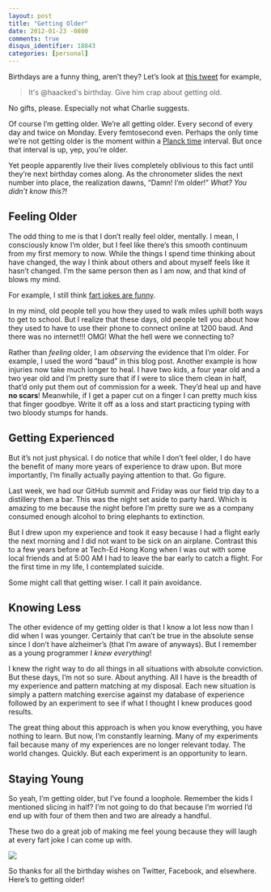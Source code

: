 ```yaml
---
layout: post
title: "Getting Older"
date: 2012-01-23 -0800
comments: true
disqus_identifier: 18843
categories: [personal]
---
```

Birthdays are a funny thing, aren’t they? Let’s look at [this
tweet](https://twitter.com/#!/ckindel/status/161366815321243648 "Charlie Kindel Tweet")
for example,

> It's @haacked's birthday. Give him crap about getting old.

No gifts, please. Especially not what Charlie suggests.

Of course I’m getting older. We’re all getting older. Every second of
every day and twice on Monday. Every femtosecond even. Perhaps the only
time we’re not getting older is the moment within a [Planck
time](http://en.wikipedia.org/wiki/Planck_time "Planck time") interval.
But once that interval is up, yep, you’re older.

Yet people apparently live their lives completely oblivious to this fact
until they’re next birthday comes along. As the chronometer slides the
next number into place, the realization dawns, “Damn! I’m older!” *What?
You didn’t know this?!*

Feeling Older
-------------

The odd thing to me is that I don’t really feel older, mentally. I mean,
I consciously know I’m older, but I feel like there’s this smooth
continuum from my first memory to now. While the things I spend time
thinking about have changed, the way I think about others and about
myself feels like it hasn’t changed. I’m the same person then as I am
now, and that kind of blows my mind.

For example, I still think [fart jokes are
funny](http://www.metatube.com/en/videos/5655/Family-guy-fart-contest-Peter-Vs-Michael-Moore/ "Fart Contest Michael Moore vs Peter Griffin").

In my mind, old people tell you how they used to walk miles uphill both
ways to get to school. But I realize that these days, old people tell
you about how they used to have to use their phone to connect online at
1200 baud. And there was no internet!!! OMG! What the hell were we
connecting to?

Rather than *feeling* older, I am *observing* the evidence that I’m
older. For example, I used the word “baud” in this blog post. Another
example is how injuries now take much longer to heal. I have two kids, a
four year old and a two year old and I’m pretty sure that if I were to
slice them clean in half, that’d only put them out of commission for a
week. They’d heal up and have **no scars**! Meanwhile, if I get a paper
cut on a finger I can pretty much kiss that finger goodbye. Write it off
as a loss and start practicing typing with two bloody stumps for hands.

Getting Experienced
-------------------

But it’s not just physical. I do notice that while I don’t feel older, I
do have the benefit of many more years of experience to draw upon. But
more importantly, I’m finally actually paying attention to that. Go
figure.

Last week, we had our GitHub summit and Friday was our field trip day to
a distillery then a bar. This was the night set aside to party hard.
Which is amazing to me because the night before I’m pretty sure we as a
company consumed enough alcohol to bring elephants to extinction.

But I drew upon my experience and took it easy because I had a flight
early the next morning and I did not want to be sick on an airplane.
Contrast this to a few years before at Tech-Ed Hong Kong when I was out
with some local friends and at 5:00 AM I had to leave the bar early to
catch a flight. For the first time in my life, I contemplated suicide.

Some might call that getting wiser. I call it pain avoidance.

Knowing Less
------------

The other evidence of my getting older is that I know a lot less now
than I did when I was younger. Certainly that can’t be true in the
absolute sense since I don’t have alzheimer’s (that I’m aware of
anyways). But I remember as a young programmer I *knew everything*!

I knew the right way to do all things in all situations with absolute
conviction. But these days, I’m not so sure. About anything. All I have
is the breadth of my experience and pattern matching at my disposal.
Each new situation is simply a pattern matching exercise against my
database of experience followed by an experiment to see if what I
thought I knew produces good results.

The great thing about this approach is when you know everything, you
have nothing to learn. But now, I’m constantly learning. Many of my
experiments fail because many of my experiences are no longer relevant
today. The world changes. Quickly. But each experiment is an opportunity
to learn.

Staying Young
-------------

So yeah, I’m getting older, but I’ve found a loophole. Remember the kids
I mentioned slicing in half? I’m not going to do that because I’m
worried I’d end up with four of them then and two are already a handful.

These two do a great job of making me feel young because they will laugh
at every fart joke I can come up with.

![](https://fbcdn-sphotos-a.akamaihd.net/hphotos-ak-snc7/403800_10150603988035272_579730271_11411110_1608662224_n.jpg)

So thanks for all the birthday wishes on Twitter, Facebook, and
elsewhere. Here’s to getting older!

